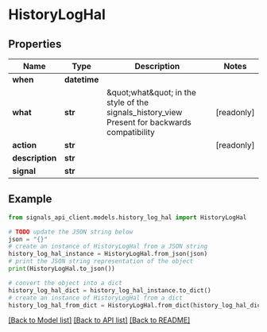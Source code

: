 # HistoryLogHal


## Properties

Name | Type | Description | Notes
------------ | ------------- | ------------- | -------------
**when** | **datetime** |  | 
**what** | **str** | \&quot;what\&quot; in the style of the signals_history_view Present for backwards compatibility | [readonly] 
**action** | **str** |  | [readonly] 
**description** | **str** |  | 
**signal** | **str** |  | 

## Example

```python
from signals_api_client.models.history_log_hal import HistoryLogHal

# TODO update the JSON string below
json = "{}"
# create an instance of HistoryLogHal from a JSON string
history_log_hal_instance = HistoryLogHal.from_json(json)
# print the JSON string representation of the object
print(HistoryLogHal.to_json())

# convert the object into a dict
history_log_hal_dict = history_log_hal_instance.to_dict()
# create an instance of HistoryLogHal from a dict
history_log_hal_from_dict = HistoryLogHal.from_dict(history_log_hal_dict)
```
[[Back to Model list]](../README.md#documentation-for-models) [[Back to API list]](../README.md#documentation-for-api-endpoints) [[Back to README]](../README.md)


